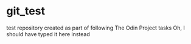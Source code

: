 # git_test
test repository created as part of following The Odin Project tasks
Oh, I should have typed it here instead
